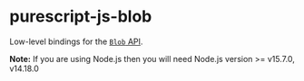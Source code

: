 # purescript-js-blob
Low-level bindings for the [`Blob` API](https://developer.mozilla.org/en-US/docs/Web/API/Blob/Blob).

**Note:** If you are using Node.js then you will need Node.js version >= v15.7.0, v14.18.0
